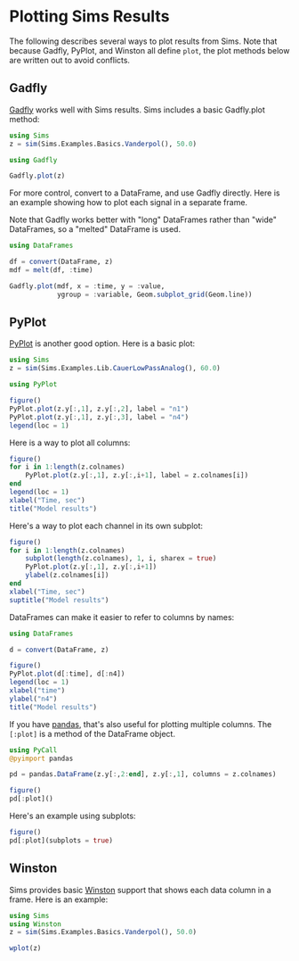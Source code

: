 # Plotting Sims Results

The following describes several ways to plot results from Sims. Note
that because Gadfly, PyPlot, and Winston all define `plot`, the plot
methods below are written out to avoid conflicts.

## Gadfly

[Gadfly](http://gadflyjl.org) works well with Sims results. Sims
includes a basic Gadfly.plot method:

```julia
using Sims
z = sim(Sims.Examples.Basics.Vanderpol(), 50.0)

using Gadfly

Gadfly.plot(z)
```

For more control, convert to a DataFrame, and use Gadfly
directly. Here is an example showing how to plot each signal in a
separate frame.

Note that Gadfly works better with "long" DataFrames rather than
"wide" DataFrames, so a "melted" DataFrame is used.

```julia
using DataFrames

df = convert(DataFrame, z)
mdf = melt(df, :time)

Gadfly.plot(mdf, x = :time, y = :value, 
            ygroup = :variable, Geom.subplot_grid(Geom.line))
```

## PyPlot

[PyPlot](https://github.com/stevengj/PyPlot.jl) is another good
option. Here is a basic plot:

```julia
using Sims
z = sim(Sims.Examples.Lib.CauerLowPassAnalog(), 60.0)

using PyPlot

figure()
PyPlot.plot(z.y[:,1], z.y[:,2], label = "n1")
PyPlot.plot(z.y[:,1], z.y[:,3], label = "n4")
legend(loc = 1)
```

Here is a way to plot all columns:

```julia
figure()
for i in 1:length(z.colnames)
    PyPlot.plot(z.y[:,1], z.y[:,i+1], label = z.colnames[i])
end
legend(loc = 1)
xlabel("Time, sec")
title("Model results")
```

Here's a way to plot each channel in its own subplot:

```julia
figure()
for i in 1:length(z.colnames)
    subplot(length(z.colnames), 1, i, sharex = true)
    PyPlot.plot(z.y[:,1], z.y[:,i+1])
    ylabel(z.colnames[i])
end
xlabel("Time, sec")
suptitle("Model results")
```

DataFrames can make it easier to refer to columns by names:

```julia
using DataFrames

d = convert(DataFrame, z)

figure()
PyPlot.plot(d[:time], d[:n4])
legend(loc = 1)
xlabel("time")
ylabel("n4")
title("Model results")
```

If you have [pandas](http://pandas.pydata.org), that's also useful for
plotting multiple columns. The `[:plot]` is a method of the DataFrame
object.

```julia
using PyCall
@pyimport pandas

pd = pandas.DataFrame(z.y[:,2:end], z.y[:,1], columns = z.colnames)

figure()
pd[:plot]()
```

Here's an example using subplots:

```julia
figure()
pd[:plot](subplots = true)
```

## Winston

Sims provides basic [Winston](https://github.com/nolta/Winston.jl)
support that shows each data column in a frame. Here is an example:

```julia
using Sims
using Winston
z = sim(Sims.Examples.Basics.Vanderpol(), 50.0)

wplot(z)
```



